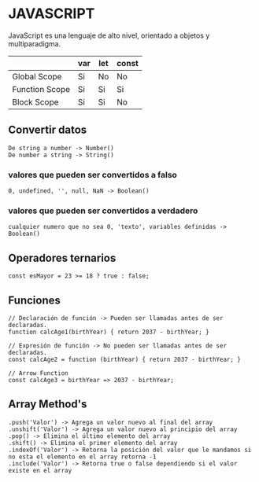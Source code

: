 # JAVASCRIPT

JavaScript es una lenguaje de alto nivel, orientado a objetos y multiparadigma.

|                | var | let | const |
| -------------- | --- | --- | ----- |
| Global Scope   | Si  | No  | No    |
| Function Scope | Si  | Si  | Si    |
| Block Scope    | Si  | Si  | No    |

## Convertir datos
`De string a number -> Number()`  
`De number a string -> String()`

### valores que pueden ser convertidos a falso
`0, undefined, '', null, NaN -> Boolean()`

### valores que pueden ser convertidos a verdadero
`cualquier numero que no sea 0, 'texto', variables definidas -> Boolean()`

## Operadores ternarios
`const esMayor = 23 >= 18 ? true : false;`

## Funciones 
`// Declaración de función -> Pueden ser llamadas antes de ser declaradas.`  
`function calcAge1(birthYear) {
    return 2037 - birthYear;
}`

`// Expresión de función -> No pueden ser llamadas antes de ser declaradas.`  
`const calcAge2 = function (birthYear) {
    return 2037 - birthYear;
}`

`// Arrow Function`  
`const calcAge3 = birthYear => 2037 - birthYear;`

## Array Method's
`.push('Valor') -> Agrega un valor nuevo al final del array`  
`.unshift('Valor') -> Agrega un valor nuevo al principio del array`
`.pop() -> Elimina el último elemento del array`  
`.shift() -> Elimina el primer elemento del array`  
`.indexOf('Valor') -> Retorna la posición del valor que le mandamos si no esta el elemento en el array retorna -1`  
`.include('Valor') -> Retorna true o false dependiendo si el valor existe en el array`
